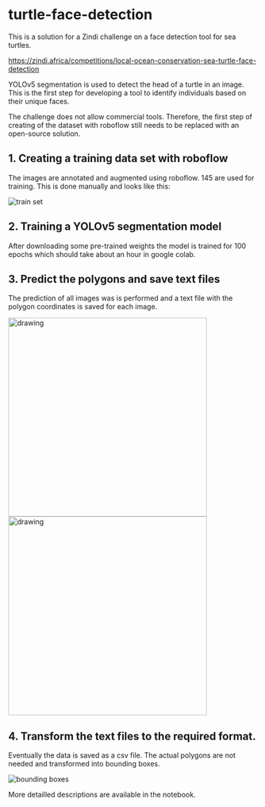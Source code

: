 # turtle-face-detection
This is a solution for a Zindi challenge on a face detection tool for sea turtles.

https://zindi.africa/competitions/local-ocean-conservation-sea-turtle-face-detection

YOLOv5 segmentation is used to detect the head of a turtle in an image.
This is the first step for developing a tool to identify individuals based on their unique faces.

The challenge does not allow commercial tools. Therefore, the first step of creating of the dataset with roboflow still needs to be replaced with an open-source solution.

## 1. Creating a training data set with roboflow
The images are annotated and augmented using roboflow. 145 are used for training.
This is done manually and looks like this:

![train set](https://user-images.githubusercontent.com/66785534/215327641-94e3d5c9-401b-4213-8643-c69a3f0ab7fa.png)


## 2. Training a YOLOv5 segmentation model
After downloading some pre-trained weights the model is trained for 100 epochs which should take about an hour in google colab.

## 3. Predict the polygons and save text files
The prediction of all images was is performed and a text file with the polygon coordinates is saved for each image.

<img src="https://user-images.githubusercontent.com/66785534/215327669-9774cd95-a5aa-4430-a994-c2e08758e809.jpeg" alt="drawing" width="400"/>
<img src="https://user-images.githubusercontent.com/66785534/215327663-e858bfcf-3c82-4e16-855a-7eff0fe47aa5.jpeg" alt="drawing" width="400"/>



## 4. Transform the text files to the required format.
Eventually the data is saved as a csv file. The actual polygons are not needed and transformed into bounding boxes.

![bounding boxes](https://user-images.githubusercontent.com/66785534/215327659-bcf88865-d21d-4935-bef9-2052e2dd30d6.png)

More detailled descriptions are available in the notebook.
